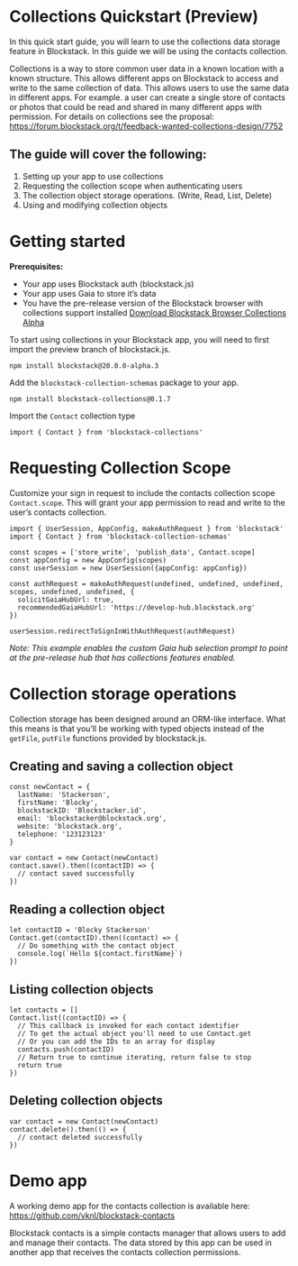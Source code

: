 # Collections Quickstart (Preview)
In this quick start guide, you will learn to use the collections data storage feature in Blockstack. In this guide we will be using the contacts collection.

Collections is a way to store common user data in a known location with a known structure. This allows different apps on Blockstack to access and write to the same collection of data. This allows users to use the same data in different apps. For example. a user can create a single store of contacts or photos that could be read and shared in many different apps with permission. For details on collections see the proposal: https://forum.blockstack.org/t/feedback-wanted-collections-design/7752

## The guide will cover the following:


1. Setting up your app to use collections
2. Requesting the collection scope when authenticating users 
3. The collection object storage operations. (Write, Read, List, Delete)
4. Using and modifying collection objects
# Getting started

**Prerequisites:**

- Your app uses Blockstack auth (blockstack.js)
- Your app uses Gaia to store it’s data
- You have the pre-release version of the Blockstack browser with collections support installed [Download Blockstack Browser Collections Alpha](https://github.com/blockstack/blockstack-browser/releases/download/collections-alpha.1/Blockstack-for-macOS-collections-alpha.dmg)

To start using collections in your Blockstack app, you will need to first import the preview branch of blockstack.js.


    npm install blockstack@20.0.0-alpha.3

 Add the `blockstack-collection-schemas` package to your app.


    npm install blockstack-collections@0.1.7

Import the `Contact` collection type


    import { Contact } from 'blockstack-collections'
# Requesting Collection Scope

Customize your sign in request to include the contacts collection scope `Contact.scope`. This will grant your app permission to read and write to the user’s contacts collection. 


    import { UserSession, AppConfig, makeAuthRequest } from 'blockstack'
    import { Contact } from 'blockstack-collection-schemas'
    
    const scopes = ['store_write', 'publish_data', Contact.scope]
    const appConfig = new AppConfig(scopes)
    const userSession = new UserSession({appConfig: appConfig})
    
    const authRequest = makeAuthRequest(undefined, undefined, undefined, scopes, undefined, undefined, {
      solicitGaiaHubUrl: true,
      recommendedGaiaHubUrl: 'https://develop-hub.blockstack.org'
    })
    
    userSession.redirectToSignInWithAuthRequest(authRequest)

*Note: This example enables the custom Gaia hub selection prompt to point at the pre-release hub that has collections features enabled.*

# Collection storage operations

Collection storage has been designed around an ORM-like interface. What this means is that you’ll be working with typed objects instead of the `getFile`, `putFile` functions provided by blockstack.js.

## Creating and saving a collection object
    const newContact = {
      lastName: 'Stackerson',
      firstName: 'Blocky',
      blockstackID: 'Blockstacker.id',
      email: 'blockstacker@blockstack.org',
      website: 'blockstack.org',
      telephone: '123123123'
    }
    
    var contact = new Contact(newContact)
    contact.save().then((contactID) => {
      // contact saved successfully   
    })


## Reading a collection object
    let contactID = 'Blocky Stackerson'
    Contact.get(contactID).then((contact) => {
      // Do something with the contact object
      console.log(`Hello ${contact.firstName}`)
    })


## Listing collection objects
    let contacts = []
    Contact.list((contactID) => {
      // This callback is invoked for each contact identifier
      // To get the actual object you'll need to use Contact.get
      // Or you can add the IDs to an array for display
      contacts.push(contactID)
      // Return true to continue iterating, return false to stop
      return true
    })


## Deleting collection objects
    var contact = new Contact(newContact)
    contact.delete().then(() => {
      // contact deleted successfully   
    })


# Demo app

A working demo app for the contacts collection is available here: https://github.com/yknl/blockstack-contacts

Blockstack contacts is a simple contacts manager that allows users to add and manage their contacts. The data stored by this app can be used in another app that receives the contacts collection permissions.

